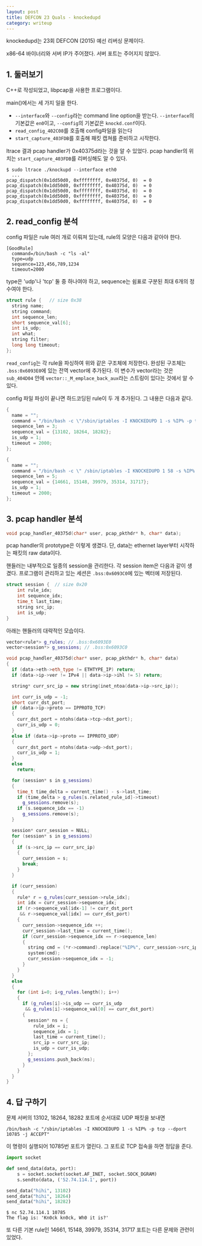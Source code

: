 ```yaml
---
layout: post
title: DEFCON 23 Quals - knockedupd
category: writeup
---
```


knockedupd는 23회 DEFCON (2015) 예선 리버싱 문제이다.

x86-64 바이너리와 서버 IP가 주어졌다. 서버 포트는 주어지지 않았다.

## 1. 둘러보기

C++로 작성되었고, libpcap을 사용한 프로그램이다.

main()에서는 세 가지 일을 한다.

- `--interface`와 `--config`라는 command line option을 받는다. `--interface`의 기본값은 `en0`이고, `--config`의 기본값은 `knockd.conf`이다.
- `read_config_402C08`를 호출해 config파일을 읽는다
- `start_capture_403FDB`를 호출해 패킷 캡쳐를 준비하고 시작한다.

ltrace 결과 pcap handler가 0x40375d라는 것을 알 수 있었다. pcap handler의 위치는 `start_capture_403FDB`를 리버싱해도 알 수 있다.

```
$ sudo ltrace ./knockupd --interface eth0
  ...
pcap_dispatch(0x1dd50d0, 0xffffffff, 0x40375d, 0)  = 0
pcap_dispatch(0x1dd50d0, 0xffffffff, 0x40375d, 0)  = 0
pcap_dispatch(0x1dd50d0, 0xffffffff, 0x40375d, 0)  = 0
pcap_dispatch(0x1dd50d0, 0xffffffff, 0x40375d, 0)  = 0
pcap_dispatch(0x1dd50d0, 0xffffffff, 0x40375d, 0)  = 0
```

<!--more-->

## 2. read_config 분석

config 파일은 rule 여러 개로 이뤄져 있는데, rule의 모양은 다음과 같아야 한다.

```
[GoodRule]
  command=/bin/bash -c "ls -al"
  type=udp
  sequence=123,456,789,1234
  timeout=2000
```

type은 'udp'나 'tcp' 둘 중 하나여야 하고, sequence는 쉼표로 구분된 최대 6개의 정수여야 한다.

```cpp
struct rule {   // size 0x38
  string name;
  string command;
  int sequence_len;
  short sequence_val[6];
  int is_udp;
  int what;
  string filter;
  long long timeout;
};
```

`read_config`는 각 rule을 파싱하여 위와 같은 구조체에 저장한다. 완성된 구조체는 `.bss:0x6093E0`에 있는 전역 vector에 추가된다. 이 변수가 vector라는 것은 `sub_404D04` 안에 `vector::_M_emplace_back_aux`라는 스트링이 있다는 것에서 알 수 있다.

config 파일 파싱이 끝나면 하드코딩된 rule이 두 개 추가된다. 그 내용은 다음과 같다.

```cpp
{
  name = "";
  command = "/bin/bash -c \"/sbin/iptables -I KNOCKEDUPD 1 -s %IP% -p tcp --dport 10785 -j ACCEPT\"";
  sequence_len = 3;
  sequence_val = {13102, 18264, 18282};
  is_udp = 1;
  timeout = 2000;
};

{
  name = "";
  command = "/bin/bash -c \" /sbin/iptables -I KNOCKEDUPD 1 58 -s %IP% -p tcp --dport 9889 -j ACCEPT\"";
  sequence_len = 5;
  sequence_val = {14661, 15148, 39979, 35314, 31717};
  is_udp = 1;
  timeout = 2000;
};
```

## 3. pcap handler 분석

```cpp
void pcap_handler_40375d(char* user, pcap_pkthdr* h, char* data);
```

pcap handler의 prototype은 이렇게 생겼다. 단, data는 ethernet layer부터 시작하는 패킷의 raw data이다.

핸들러는 내부적으로 일종의 session을 관리한다. 각 session item은 다음과 같이 생겼다. 프로그램이 관리하고 있는 세션은 `.bss:0x6093C0`에 있는 벡터에 저장된다.

```cpp
struct session {  // size 0x20
    int rule_idx;
    int sequence_idx;
    time_t last_time;
    string src_ip;
    int is_udp;
}
```

아래는 핸들러의 대략적인 모습이다.

```cpp
vector<rule*> g_rules; // .bss:0x6093E0
vector<session*> g_sessions; // .bss:0x6093C0

void pcap_handler_40375d(char* user, pcap_pkthdr* h, char* data)
{
  if (data->eth->eth_type != ETHTYPE_IP) return;
  if (data->ip->ver != IPv4 || data->ip->ihl != 5) return;

  string* curr_src_ip = new string(inet_ntoa(data->ip->src_ip));

  int curr_is_udp = -1;
  short curr_dst_port;
  if (data->ip->proto == IPPROTO_TCP)
  {
    curr_dst_port = ntohs(data->tcp->dst_port);
    curr_is_udp = 0;
  }
  else if (data->ip->proto == IPPROTO_UDP)
  {
    curr_dst_port = ntohs(data->udp->dst_port);
    curr_is_udp = 1;
  }
  else
    return;

  for (session* s in g_sessions)
  {
    time_t time_delta = current_time() - s->last_time;
    if (time_delta > g_rules[s.related_rule_id]->timeout)
      g_sessions.remove(s);
    if (s.sequence_idx == -1)
      g_sessions.remove(s);
  }

  session* curr_session = NULL;
  for (session* s in g_sessions)
  {
    if (s->src_ip == curr_src_ip)
    {
      curr_session = s;
      break;
    }
  }

  if (curr_session)
  {
    rule* r = g_rules[curr_session->rule_idx];
    int idx = curr_session->sequence_idx;
    if (r->sequence_val[idx-1] != curr_dst_port
     && r->sequence_val[idx] == curr_dst_port)
    {
      curr_session->sequence_idx ++;
      curr_session->last_time = current_time();
      if (curr_session->sequence_idx == r->sequence_len)
      {
        string cmd = (*r->command).replace("%IP%", curr_session->src_ip);
        system(cmd);
        curr_session->sequence_idx = -1;
      }
    }
  }
  else
  {
    for (int i=0; i<g_rules.length(); i++)
    {
      if (g_rules[i]->is_udp == curr_is_udp
       && g_rules[i]->sequence_val[0] == curr_dst_port)
      {
        session* ns = {
          rule_idx = i;
          sequence_idx = 1;
          last_time = current_time();
          src_ip = curr_src_ip;
          is_udp = curr_is_udp;
        };
        g_sessions.push_back(ns);
      }
    }
  }
}
```

## 4. 답 구하기

문제 서버의 13102, 18264, 18282 포트에 순서대로 UDP 패킷을 보내면

```
/bin/bash -c "/sbin/iptables -I KNOCKEDUPD 1 -s %IP% -p tcp --dport 10785 -j ACCEPT"
```

이 명령이 실행되어 10785번 포트가 열린다. 그 포트로 TCP 접속을 하면 정답을 준다.

```py
import socket

def send_data(data, port):
    s = socket.socket(socket.AF_INET, socket.SOCK_DGRAM)
    s.sendto(data, ('52.74.114.1', port))

send_data("hihi", 13102)
send_data("hihi", 18264)
send_data("hihi", 18282)
```

```
$ nc 52.74.114.1 10785
The flag is: 'Kn0ck kn0ck, Wh0 it is?'
```

또 다른 기본 rule인 14661, 15148, 39979, 35314, 31717 포트는 다른 문제와 관련이 있었다.



